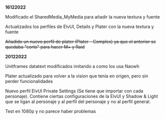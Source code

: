 **16122022**

Modificado el SharedMedia_MyMedia para añadir la nueva textura y fuente

Actualizados los perfiles de ElvUI, Details y Plater con la nueva textura y fuente

~~Añadido un nuevo perfil de plater (Plater - Complex) ya que el anterior se quedaba "corto" para hacer M+ y Raid~~

**20122022**

Unitframes datatext modificados imitando a como los usa Naowh

Plater actualizado para volver a la vision que tenia en origen, pero sin perder funcionalidades

Nuevo perfil ElvUI Private Settings (Se tiene que importar con cada personaje). Contiene ciertas configuraciones de la ElvUI y Shadow & Light que se ligan al personaje y al perfil del personaje y no al perfil general.

Test en 1080p y no parece haber problemas
